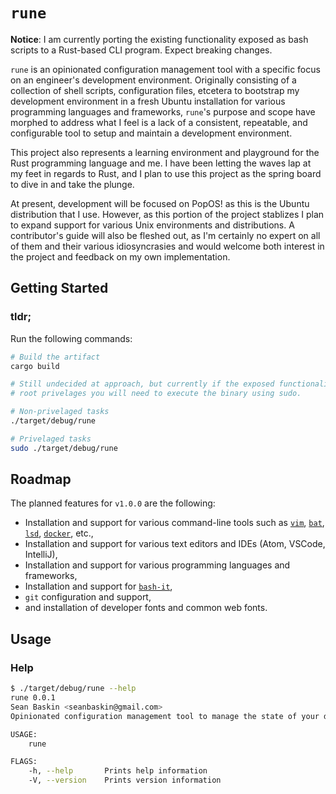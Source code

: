 # `rune`

__Notice__: I am currently porting the existing functionality exposed as bash scripts to a Rust-based CLI program. Expect breaking changes.

`rune` is an opinionated configuration management tool with a specific focus on an engineer's development environment. Originally consisting of a collection of shell scripts, configuration files, etcetera to bootstrap my development environment in a fresh Ubuntu installation for various programming languages and frameworks, `rune`'s purpose and scope have morphed to address what I feel is a lack of a consistent, repeatable, and configurable tool to setup and maintain a development environment. 

This project also represents a learning environment and playground for the Rust programming language and me. I have been letting the waves lap at my feet in regards to Rust, and I plan to use this project as the spring board to dive in and take the plunge. 

At present, development will be focused on PopOS! as this is the Ubuntu distribution that I use. However, as this portion of the project stablizes I plan to expand support for various Unix environments and distributions. A contributor's guide will also be fleshed out, as I'm certainly no expert on all of them and their various idiosyncrasies and would welcome both interest in the project and feedback on my own implementation.

## Getting Started

### tldr;

Run the following commands:

```bash
# Build the artifact
cargo build

# Still undecided at approach, but currently if the exposed functionality needs
# root privelages you will need to execute the binary using sudo.

# Non-privelaged tasks
./target/debug/rune

# Privelaged tasks
sudo ./target/debug/rune
```

## Roadmap

The planned features for `v1.0.0` are the following:

* Installation and support for various command-line tools such as [`vim`](), [`bat`](), [`lsd`](), [`docker`](), etc.,
* Installation and support for various text editors and IDEs (Atom, VSCode, IntelliJ),
* Installation and support for various programming languages and frameworks,
* Installation and support for [`bash-it`](https://github.com/Bash-it/bash-it),
* `git` configuration and support,
* and installation of developer fonts and common web fonts.


## Usage

### Help

```bash
$ ./target/debug/rune --help
rune 0.0.1
Sean Baskin <seanbaskin@gmail.com>
Opinionated configuration management tool to manage the state of your development environment.

USAGE:
    rune

FLAGS:
    -h, --help       Prints help information
    -V, --version    Prints version information
```
